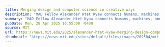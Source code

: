 ```yaml
---
title: Merging design and computer science in creative ways
description: "MAD Fellow Alexander Htet Kyaw connects humans, machines, and the physical world using AI and augmented reality."
summary: "MAD Fellow Alexander Htet Kyaw connects humans, machines, and the physical world using AI and augmented reality."
pubDate: Mon, 28 Apr 2025 16:55:00 -0400
source: MIT
url: https://news.mit.edu/2025/alexander-htet-kyaw-merging-design-computer-science-in-creative-ways-0428
thumbnail: "https://news.mit.edu/sites/default/files/images/202504/mit-mad-Alexander-htet-kyaw_0.jpg"
---
```


